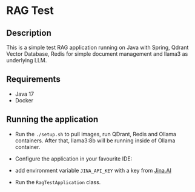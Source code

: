 # RAG Test
## Description
This is a simple test RAG application running on Java with Spring, Qdrant Vector Database, Redis for simple document management and llama3 as underlying LLM.

## Requirements
- Java 17
- Docker

## Running the application

* Run the `./setup.sh` to pull images, run QDrant, Redis and Ollama containers. After that, llama3:8b will be running inside of Ollama container.


* Configure the application in your favourite IDE:
 - add environment variable `JINA_API_KEY` with a key from [Jina.AI](https://jina.ai/#apiform)
* Run the `RagTestApplication` class.